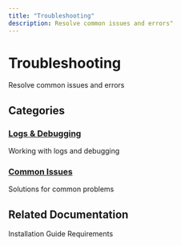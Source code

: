 ```yaml
---
title: "Troubleshooting"
description: Resolve common issues and errors"
---
```


# Troubleshooting

Resolve common issues and errors

## Categories

### [Logs & Debugging](./logs/)
Working with logs and debugging

### [Common Issues](./common-issues/)
Solutions for common problems

## Related Documentation

Installation Guide
Requirements
